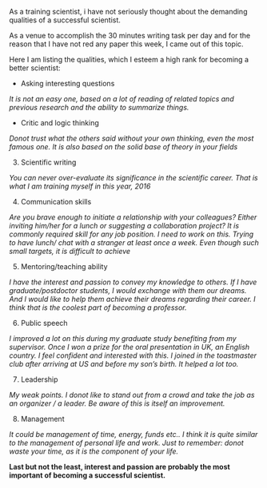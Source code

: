 As a training scientist, i have not seriously thought about the demanding qualities of a successful scientist.

As a venue to accomplish the 30 minutes writing task per day and for the reason that I have not red any paper this week, I came out of this topic.

Here I am listing the qualities, which I esteem a high rank for becoming a better scientist:

* Asking interesting questions

_It is not an easy one, based on a lot of reading of related topics and previous research and the ability to summarize things._

* Critic and logic thinking

_Donot trust what the others said without your own thinking, even the most famous one. It is also based on the solid base of theory in your fields_

3. Scientific writing

_You can never over-evaluate its significance in the scientific career. That is what I am training myself in this year, 2016_

4. Communication skills

_Are you brave enough to initiate a relationship with your colleagues? Either inviting him/her for a lunch or suggesting a collaboration project? It is commonly required skill for any job position. I need to work on this. Trying to have lunch/ chat with a stranger at least once a week. Even though such small targets, it is difficult to achieve_

5. Mentoring/teaching ability

_I have the interest and passion to convey my knowledge to others. If I have graduate/postdoctor students, I would exchange with them our dreams. And I would like to help them achieve their dreams regarding their career. I think that is the coolest part of becoming a professor._

6. Public speech

_I improved a lot on this during my graduate study benefiting from my supervisor. Once I won a prize for the oral presentation in UK, an English country. I feel confident and interested with this. I joined in the toastmaster club after arriving at US and before my son’s birth. It helped a lot too._

7. Leadership

_My weak points. I donot like to stand out from a crowd and take the job as an organizer / a leader. Be aware of this is itself an improvement._

8. Management

_It could be management of time, energy, funds etc.. I think it is quite similar to the management of personal life and work. Just to remember: donot waste your time, as it is the component of your life._

**Last but not the least, interest and passion are probably the most important of becoming a successful scientist.**